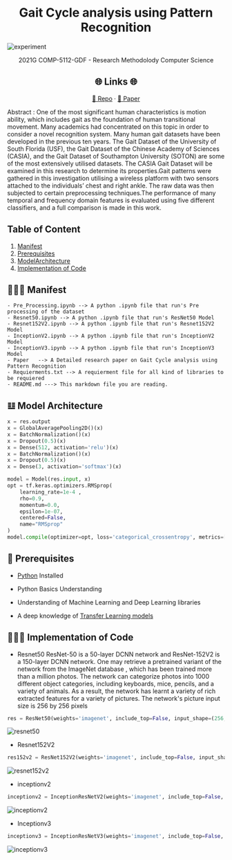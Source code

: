 <p align="center">
  <a href="https://github.com/dhyan1999/CASIA-B-GaitAnalysis" title="Gait Analysis">
  </a>
</p>
<h1 align="center"> Gait Cycle analysis using Pattern Recognition </h1>

![experiment](image/experiment.png)
<p align="center">2021G COMP-5112-GDF - Research Methodolody Computer Science</p>

<h2 align="center">🌐 Links 🌐</h2>
<p align="center">
    <a href="https://github.com/dhyan1999/CASIA-B-GaitAnalysis" title="Gait Analysis">📂 Repo</a>
    ·
    <a href="https://github.com/dhyan1999/CASIA-B-GaitAnalysis/blob/main/Paper/PR_Proposal.pdf" title="Gait Analysis">📄 Paper</a>
</p>

Abstract : One of the most significant human characteristics is motion ability, which includes gait as the foundation of human transitional movement. 
Many academics had concentrated on this topic in order to consider a novel recognition system. Many human gait datasets have been developed in the previous ten years. 
The Gait Dataset of the University of South Florida (USF), the Gait Dataset of the Chinese Academy of Sciences (CASIA), and the Gait Dataset of Southampton University (SOTON) are some of the most extensively utilised datasets.
The CASIA Gait Dataset will be examined in this research to determine its properties.Gait patterns were gathered in this investigation utilising a wireless platform with two sensors attached to the individuals’ chest and right ankle.
The raw data was then subjected to certain preprocessing techniques.The performance of many temporal and frequency domain features is evaluated using five different classifiers, and a full comparison is made in this work.

## Table of Content

1. [Manifest](#-manifest)
2. [Prerequisites](#-prerequisites)
3. [ModelArchitecture](#-model-architecture)
4. [Implementation of Code](##-implementation-of-code)


## 🧑🏻‍🏫 Manifest

```
- Pre_Processing.ipynb --> A python .ipynb file that run's Pre processing of the dataset
- Resnet50.ipynb --> A python .ipynb file that run's ResNet50 Model
- Resnet152V2.ipynb --> A python .ipynb file that run's Resnet152V2 Model
- InceptionV2.ipynb --> A python .ipynb file that run's InceptionV2 Model
- InceptionV3.ipynb --> A python .ipynb file that run's InceptionV3 Model
- Paper   --> A Detailed research paper on Gait Cycle analysis using Pattern Recognition
- Requierments.txt --> A requierment file for all kind of libraries to be requiered
- README.md ---> This markdown file you are reading.
```

## 𝌭 Model Architecture

```py
x = res.output 
x = GlobalAveragePooling2D()(x)
x = BatchNormalization()(x)
x = Dropout(0.5)(x)
x = Dense(512, activation='relu')(x)
x = BatchNormalization()(x)
x = Dropout(0.5)(x)
x = Dense(3, activation='softmax')(x)

model = Model(res.input, x) 
opt = tf.keras.optimizers.RMSprop(
    learning_rate=1e-4 ,
    rho=0.9,
    momentum=0.0,
    epsilon=1e-07,
    centered=False,
    name="RMSprop"
)
model.compile(optimizer=opt, loss='categorical_crossentropy', metrics=['accuracy']) 
```

## 🤔 Prerequisites

- [Python](https://www.python.org/ "Python") Installed

- Python Basics Understanding

- Understanding of Machine Learning and Deep Learning libraries

- A deep knowledge of [Transfer Learning models](https://keras.io/api/applications/)

## 👨🏻‍💻 Implementation of Code

- Resnet50
ResNet-50 is a 50-layer DCNN network and ResNet-152V2 is a 150-layer DCNN network. One may retrieve a pretrained variant of the network from the ImageNet database , which has been trained more than a million photos. The network can categorize photos into 1000 different object categories, including keyboards, mice, pencils, and a variety of animals. As a result, the network has learnt a variety of rich extracted features for a variety of pictures. The network's picture input size is 256 by 256 pixels

```py
res = ResNet50(weights='imagenet', include_top=False, input_shape=(256, 256, 3))
```
![resnet50](image/resnet50.jpeg)

- Resnet152V2

```py
res152v2 = ResNet152V2(weights='imagenet', include_top=False, input_shape=(256, 256, 3))
```
![resnet152v2](image/resnet152v2.jpeg)

- inceptionv2

```py
inceptionv2 = InceptionResNetV2(weights='imagenet', include_top=False, input_shape=(256, 256, 3)) 
```
![inceptionv2](image/inceptionv2.jpeg)

- Inceptionv3

```py
inceptionv3 = InceptionResNetV3(weights='imagenet', include_top=False, input_shape=(256, 256, 3)) 
```
![inceptionv3](image/inceptionv3.jpeg)



